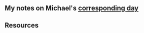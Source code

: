 ## My notes on Michael's [corresponding day](https://www.90daysofdevops.com/2022/day24/)


## Resources

